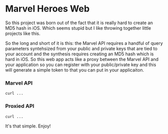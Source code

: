# Marvel Heroes Web

So this project was born out of the fact that it is really hard to create an MD5 hash in iOS. Which seems stupid but I like throwing together little projects like this.

So the long and short of it is this: the Marvel API requires a handful of query parameters syntehsized from your public and private keys that are tied to your account and the synthesis requires creating an MD5 hash which is hard in iOS. So this web app acts like a proxy between the Marvel API and your application so you can register with your public/private key and this will generate a simple token to that you can put in your applicaiton.

### Marvel API

    curl ...

### Proxied API

    curl ...

It's that simple. Enjoy!